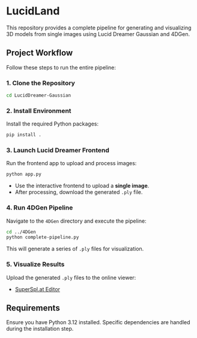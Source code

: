 # LucidLand

This repository provides a complete pipeline for generating and visualizing 3D models from single images using Lucid Dreamer Gaussian and 4DGen.

## Project Workflow

Follow these steps to run the entire pipeline:

### 1. Clone the Repository

```bash
cd LucidDreamer-Gaussian
```

### 2. Install Environment

Install the required Python packages:

```bash
pip install .
```

### 3. Launch Lucid Dreamer Frontend

Run the frontend app to upload and process images:

```bash
python app.py
```

- Use the interactive frontend to upload a **single image**.
- After processing, download the generated `.ply` file.

### 4. Run 4DGen Pipeline

Navigate to the `4DGen` directory and execute the pipeline:

```bash
cd ../4DGen
python complete-pipeline.py
```

This will generate a series of `.ply` files for visualization.

### 5. Visualize Results

Upload the generated `.ply` files to the online viewer:

- [SuperSpl.at Editor](https://superspl.at/editor)

## Requirements

Ensure you have Python 3.12 installed. Specific dependencies are handled during the installation step.


